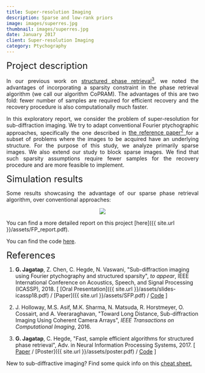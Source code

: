 ```yaml
---
title: Super-resolution Imaging
description: Sparse and low-rank priors
image: images/superres.jpg
thumbnail: images/superres.jpg
date: January 2017
client: Super-resolution Imaging
category: Ptychography
---
```


<font size="+2"> Project description </font>

<p style='text-align: justify;'>
In our previous work on <a target="_blank" href='https://arxiv.org/abs/1705.06412'> structured phase retrieval<sup>3</sup></a>, we noted the advantages of incorporating a sparsity constraint in the phase retrieval algorithm (we call our algorithm CoPRAM). The advantages of this are two fold: fewer number of samples are required for efficient recovery and the recovery procedure is also computationally much faster. </p>

<p style='text-align: justify;'>
In this exploratory report, we consider the problem of super-resolution for sub-diffraction imaging. We try to adapt conventional Fourier ptychographic approaches, specifically the one described in <a target="_blank" href='https://arxiv.org/abs/1510.08470'>the reference paper<sup>2</sup> </a> for a subset of problems where the
images to be acquired have an underlying structure. For the purpose of this study, we analyze primarily sparse images. We also extend our study to block sparse images. We find that such sparsity assumptions require fewer samples for the recovery procedure and are more feasible to implement.</p>

<font size="+2"> Simulation results </font>

<p style='text-align: justify;'>
Some results showcasing the advantage of our sparse phase retrieval algorithm, over conventional approaches: </p>

<div style="text-align: center;">
<img src="{{ site.url }}/assets/images/copram.png"/>
</div>

You can find a more detailed report on this project [here]({{ site.url }}/assets/FP_report.pdf).

You can find the code <a target="_blank" href='https://github.com/GauriJagatap/copram-for-ptycho'>here</a>.

<font size="+2"> References </font>

1. **G. Jagatap**, Z. Chen, C. Hegde, N. Vaswani, "Sub-diffraction imaging using Fourier ptychography
and structured sparsity", *to appear*, IEEE International Conference on Acoustics, Speech, and Signal Processing (ICASSP), 2018. [ [Oral Presentation]({{ site.url }}/assets/slides-icassp18.pdf) / [Paper]({{ site.url }}/assets/SFP.pdf) / <a target="_blank" href='https://github.com/GauriJagatap/copram-for-ptycho'>Code</a> ]

2. J. Holloway, M.S. Asif, M.K. Sharma, N. Matsuda, R. Horstmeyer, O. Cossairt, and A. Veeraraghavan, "Toward Long Distance, Sub-diffraction Imaging Using Coherent Camera Arrays", <i>IEEE Transactions on Computational Imaging</i>, 2016.

3. **G. Jagatap**, C. Hegde, "Fast, sample efficient algorithms for structured phase retrieval", Adv. in Neural Information Processing Systems, 2017. [ <a target="_blank" href='http://papers.nips.cc/paper/7077-fast-sample-efficient-algorithms-for-structured-phase-retrieval'>Paper</a> / [Poster]({{ site.url }}/assets/poster.pdf) / <a target="_blank" href='https://github.com/GauriJagatap/model-copram'>Code</a> ]


New to sub-diffractive imaging? Find some quick info on this <a target="_blank" href='https://docs.google.com/document/d/1Lr3UwDjWWkiqotms7-4pSN835EvrSuKECAPUtXfWmEI/edit?usp=sharing'>cheat sheet.</a>

